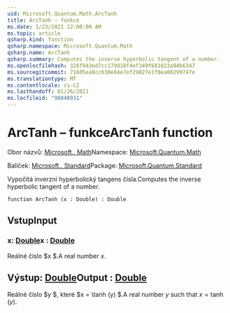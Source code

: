 ```yaml
---
uid: Microsoft.Quantum.Math.ArcTanh
title: ArcTanh – funkce
ms.date: 1/23/2021 12:00:00 AM
ms.topic: article
qsharp.kind: function
qsharp.namespace: Microsoft.Quantum.Math
qsharp.name: ArcTanh
qsharp.summary: Computes the inverse hyperbolic tangent of a number.
ms.openlocfilehash: 328f943ed7cc179d18f4ef349f681023a94b6347
ms.sourcegitcommit: 71605ea9cc630e84e7ef29027e1f0ea06299747e
ms.translationtype: MT
ms.contentlocale: cs-CZ
ms.lasthandoff: 01/26/2021
ms.locfileid: "98848931"
---
```

# <a name="arctanh-function"></a><span data-ttu-id="1e9ee-102">ArcTanh – funkce</span><span class="sxs-lookup"><span data-stu-id="1e9ee-102">ArcTanh function</span></span>

<span data-ttu-id="1e9ee-103">Obor názvů: [Microsoft.. Math](xref:Microsoft.Quantum.Math)</span><span class="sxs-lookup"><span data-stu-id="1e9ee-103">Namespace: [Microsoft.Quantum.Math](xref:Microsoft.Quantum.Math)</span></span>

<span data-ttu-id="1e9ee-104">Balíček: [Microsoft.. Standard](https://nuget.org/packages/Microsoft.Quantum.Standard)</span><span class="sxs-lookup"><span data-stu-id="1e9ee-104">Package: [Microsoft.Quantum.Standard](https://nuget.org/packages/Microsoft.Quantum.Standard)</span></span>


<span data-ttu-id="1e9ee-105">Vypočítá inverzní hyperbolický tangens čísla.</span><span class="sxs-lookup"><span data-stu-id="1e9ee-105">Computes the inverse hyperbolic tangent of a number.</span></span>

```qsharp
function ArcTanh (x : Double) : Double
```


## <a name="input"></a><span data-ttu-id="1e9ee-106">Vstup</span><span class="sxs-lookup"><span data-stu-id="1e9ee-106">Input</span></span>

### <a name="x--double"></a><span data-ttu-id="1e9ee-107">x: [Double](xref:microsoft.quantum.lang-ref.double)</span><span class="sxs-lookup"><span data-stu-id="1e9ee-107">x : [Double](xref:microsoft.quantum.lang-ref.double)</span></span>

<span data-ttu-id="1e9ee-108">Reálné číslo $x $.</span><span class="sxs-lookup"><span data-stu-id="1e9ee-108">A real number $x$.</span></span>



## <a name="output--double"></a><span data-ttu-id="1e9ee-109">Výstup: [Double](xref:microsoft.quantum.lang-ref.double)</span><span class="sxs-lookup"><span data-stu-id="1e9ee-109">Output : [Double](xref:microsoft.quantum.lang-ref.double)</span></span>

<span data-ttu-id="1e9ee-110">Reálné číslo $y $, které $x = \tanh (y) $.</span><span class="sxs-lookup"><span data-stu-id="1e9ee-110">A real number $y$ such that $x = \tanh(y)$.</span></span>